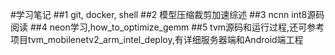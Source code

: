 #学习笔记
##1 git, docker, shell
##2 模型压缩裁剪加速综述
##3 ncnn int8源码阅读
##4 neon学习,how_to_optimize_gemm
##5 tvm源码和运行过程,还可参考项目tvm_mobilenetv2_arm_intel_deploy,有详细服务器端和Android端工程